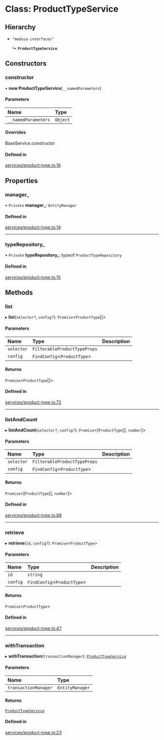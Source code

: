 # Class: ProductTypeService

## Hierarchy

- `"medusa-interfaces"`

  ↳ **`ProductTypeService`**

## Constructors

### constructor

• **new ProductTypeService**(`__namedParameters`)

#### Parameters

| Name | Type |
| :------ | :------ |
| `__namedParameters` | `Object` |

#### Overrides

BaseService.constructor

#### Defined in

[services/product-type.ts:16](https://github.com/medusajs/medusa/blob/6663a629/packages/medusa/src/services/product-type.ts#L16)

## Properties

### manager\_

• `Private` **manager\_**: `EntityManager`

#### Defined in

[services/product-type.ts:14](https://github.com/medusajs/medusa/blob/6663a629/packages/medusa/src/services/product-type.ts#L14)

___

### typeRepository\_

• `Private` **typeRepository\_**: typeof `ProductTypeRepository`

#### Defined in

[services/product-type.ts:15](https://github.com/medusajs/medusa/blob/6663a629/packages/medusa/src/services/product-type.ts#L15)

## Methods

### list

▸ **list**(`selector?`, `config?`): `Promise`<`ProductType`[]\>

#### Parameters

| Name | Type | Description |
| :------ | :------ | :------ |
| `selector` | `FilterableProductTypeProps` |  |
| `config` | `FindConfig`<`ProductType`\> |  |

#### Returns

`Promise`<`ProductType`[]\>

#### Defined in

[services/product-type.ts:72](https://github.com/medusajs/medusa/blob/6663a629/packages/medusa/src/services/product-type.ts#L72)

___

### listAndCount

▸ **listAndCount**(`selector?`, `config?`): `Promise`<[`ProductType`[], `number`]\>

#### Parameters

| Name | Type | Description |
| :------ | :------ | :------ |
| `selector` | `FilterableProductTypeProps` |  |
| `config` | `FindConfig`<`ProductType`\> |  |

#### Returns

`Promise`<[`ProductType`[], `number`]\>

#### Defined in

[services/product-type.ts:88](https://github.com/medusajs/medusa/blob/6663a629/packages/medusa/src/services/product-type.ts#L88)

___

### retrieve

▸ **retrieve**(`id`, `config?`): `Promise`<`ProductType`\>

#### Parameters

| Name | Type | Description |
| :------ | :------ | :------ |
| `id` | `string` |  |
| `config` | `FindConfig`<`ProductType`\> |  |

#### Returns

`Promise`<`ProductType`\>

#### Defined in

[services/product-type.ts:47](https://github.com/medusajs/medusa/blob/6663a629/packages/medusa/src/services/product-type.ts#L47)

___

### withTransaction

▸ **withTransaction**(`transactionManager`): [`ProductTypeService`](ProductTypeService.md)

#### Parameters

| Name | Type |
| :------ | :------ |
| `transactionManager` | `EntityManager` |

#### Returns

[`ProductTypeService`](ProductTypeService.md)

#### Defined in

[services/product-type.ts:23](https://github.com/medusajs/medusa/blob/6663a629/packages/medusa/src/services/product-type.ts#L23)
